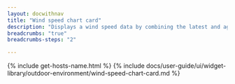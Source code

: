 ```yaml
---
layout: docwithnav
title: "Wind speed chart card"
description: "Displays a wind speed data by combining the latest and aggregated values with an optional simplified chart."
breadcrumbs: "true"
breadcrumbs-steps: "2"

---
```

{% include get-hosts-name.html %}
{% include docs/user-guide/ui/widget-library/outdoor-environment/wind-speed-chart-card.md %}
